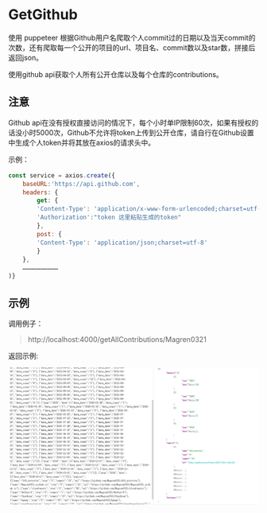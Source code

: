 # GetGithub
使用 puppeteer 根据Github用户名爬取个人commit过的日期以及当天commit的次数，还有爬取每一个公开的项目的url、项目名、commit数以及star数，拼接后返回json。

使用github api获取个人所有公开仓库以及每个仓库的contributions。

## 注意
Github api在没有授权直接访问的情况下，每个小时单IP限制60次，如果有授权的话没小时5000次，Github不允许将token上传到公开仓库，请自行在Github设置中生成个人token并将其放在axios的请求头中。

示例：
```js
const service = axios.create({
    baseURL:'https://api.github.com',
    headers: {
        get: {
        'Content-Type': 'application/x-www-form-urlencoded;charset=utf-8',
        'Authorization':"token 这里粘贴生成的token"
        },
        post: {
        'Content-Type': 'application/json;charset=utf-8'
        }
    },
    …………………………
)}
```
## 示例
调用例子：
> http://localhost:4000/getAllContributions/Magren0321

返回示例:  

![](./img/test.png)